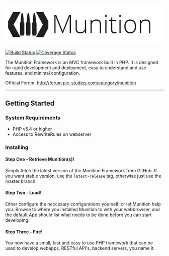 ![Logo](framework/install_app/public/img/munition-text-logo.png)

[![Build Status](https://travis-ci.org/Re3io/munition-framework.png?branch=master)](https://travis-ci.org/Pie-Studios/munition-framework)
[![Coverage Status](https://coveralls.io/repos/Re3io/munition-framework/badge.png)](https://coveralls.io/r/Pie-Studios/munition-framework)

The Munition Framework is an MVC framework built in PHP.
It is designed for rapid development and deployment, easy to understand and use features, and minimal configuration.

Official Forum: http://forum.pie-studios.com/category/munition

_____________

## Getting Started

### System Requirements

 * PHP v5.4 or higher
 * Access to RewriteRules on webserver


### Installing

#### Step One - Retrieve Munition(s)!

Simply fetch the latest version of the Munition Framework from GitHub.
If you want stable version, use the `latest-release` tag, otherwise just use the master branch.


#### Step Two - Load!

Either configure the neccesary configurations yourself, or let Munition help you.
Browse to where you installed Munition to with your webbrowser, and the default App should list what needs to be done before you can start developing.

#### Step Three - Fire!

You now have a small, fast and easy to use PHP framework that can be used to develop webapps, RESTful API's, backend servers, you name it.


